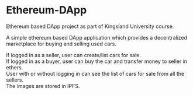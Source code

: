 # Ethereum-DApp
Ethereum based DApp project as part of Kingsland University course.

A simple ethereum based DApp application which provides a decentralized marketplace for buying and selling used cars. 

If logged in as a seller, user can create/list cars for sale. <br/>
If logged in as a buyer, user can buy the car and transfer money to seller in ethers. <br/>
User with or without logging in can see the list of cars for sale from all the sellers. <br/>
The images are stored in IPFS. <br/>
